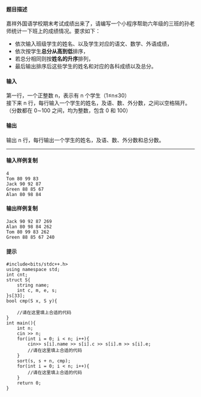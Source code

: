 #### 题目描述

嘉祥外国语学校期末考试成绩出来了，请编写一个小程序帮助六年级的三班的孙老师统计一下班上的成绩情况。要求如下：

-   依次输入班级学生的姓名、以及学生对应的语文、数学、外语成绩，
-   依次按学生**总分从高到低**排序，
-   若总分相同则按**姓名的升序**排列，
-   最后输出排序后这些学生的姓名和对应的各科成绩以及总分。  
    

#### 输入

第一行，一个正整数 n，表示有 n 个学生（1≤n≤30）  
接下来 n 行，每行输入一个学生的姓名，及语、数、外分数，之间以空格隔开。（分数都在 0∼100 之间，均为整数，包含 0 和 100）  

#### 输出

输出 n 行，每行输出一个学生的姓名，及语、数、外分数和总分数。

___

#### 输入样例复制

```
4
Tom 80 99 83 
Jack 90 92 87 
Green 88 85 67
Alan 80 98 84
```

#### 输出样例复制

```
Jack 90 92 87 269
Alan 80 98 84 262
Tom 80 99 83 262
Green 88 85 67 240
```

#### 提示
```
#include<bits/stdc++.h>
using namespace std;
int cnt;
struct S{
    string name;
    int c, m, e, s;
}s[33];
bool cmp(S x, S y){

    //请在这里填上合适的代码
} 
int main(){
    int n;
    cin >> n;
    for(int i = 0; i < n; i++){
        cin>> s[i].name >> s[i].c >> s[i].m >> s[i].e;
        //请在这里填上合适的代码
    }
    sort(s, s + n, cmp);
    for(int i = 0; i < n; i++){
        //请在这里填上合适的代码
    }
    return 0;
}
```